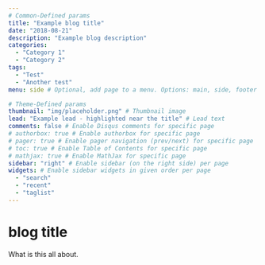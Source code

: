 ```yaml
---
# Common-Defined params
title: "Example blog title"
date: "2018-08-21"
description: "Example blog description"
categories:
  - "Category 1"
  - "Category 2"
tags:
  - "Test"
  - "Another test"
menu: side # Optional, add page to a menu. Options: main, side, footer

# Theme-Defined params
thumbnail: "img/placeholder.png" # Thumbnail image
lead: "Example lead - highlighted near the title" # Lead text
comments: false # Enable Disqus comments for specific page
# authorbox: true # Enable authorbox for specific page
# pager: true # Enable pager navigation (prev/next) for specific page
# toc: true # Enable Table of Contents for specific page
# mathjax: true # Enable MathJax for specific page
sidebar: "right" # Enable sidebar (on the right side) per page
widgets: # Enable sidebar widgets in given order per page
  - "search"
  - "recent"
  - "taglist"
---
```


# blog title

What is this all about.